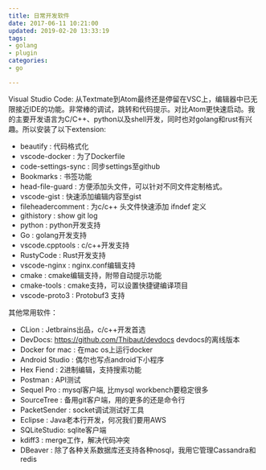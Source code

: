 ```yaml
---
title: 日常开发软件
date: 2017-06-11 10:21:00
updated: 2019-02-20 13:33:19
tags: 
- golang
- plugin
categories: 
- go

---
```

Visual Studio Code: 从Textmate到Atom最终还是停留在VSC上，编辑器中已无限接近IDE的功能。非常棒的调试，跳转和代码提示。对比Atom更快速启动。我的主要开发语言为C/C++、python以及shell开发，同时也对golang和rust有兴趣。所以安装了以下extension:

<!--more-->
 - beautify : 代码格式化
 - vscode-docker : 为了Dockerfile
 - code-settings-sync : 同步settings至github
 - Bookmarks : 书签功能
 - head-file-guard : 方便添加头文件，可以针对不同文件定制格式。
 - vscode-gist : 快速添加编辑内容至gist
 - fileheadercomment : 为c/c++ 头文件快速添加 ifndef 定义
 - githistory : show git log
 - python : python开发支持
 - Go : golang开发支持
 - vscode.cpptools : c/c++开发支持
 - RustyCode : Rust开发支持
 - vscode-nginx : nginx.conf编辑支持
 - cmake : cmake编辑支持，附带自动提示功能
 - cmake-tools : cmake支持，可以设置快捷键编译项目
 - vscode-proto3 : Protobuf3 支持

其他常用软件：
 - CLion : Jetbrains出品，c/c++开发首选
 - DevDocs: https://github.com/Thibaut/devdocs devdocs的离线版本
 - Docker for mac : 在mac os上运行docker
 - Android Studio : 偶尔也写点android下小程序
 - Hex Fiend : 2进制编辑，支持搜索功能
 - Postman : API测试
 - Sequel Pro : mysql客户端, 比mysql workbench要稳定很多
 - SourceTree : 备用git客户端，用的更多的还是命令行
 - PacketSender : socket调试测试好工具
 - Eclipse : Java老本行开发，何况我们要用AWS
 - SQLiteStudio: sqlite客户端
 - kdiff3 : merge工作，解决代码冲突
 - DBeaver : 除了各种关系数据库还支持各种nosql，我用它管理Cassandra和redis